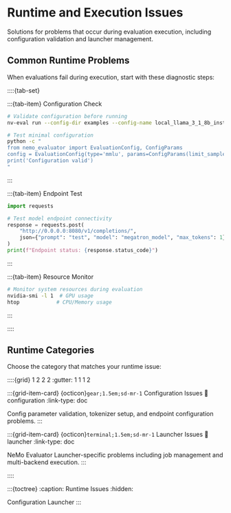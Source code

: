 # Runtime and Execution Issues

Solutions for problems that occur during evaluation execution, including configuration validation and launcher management.

## Common Runtime Problems

When evaluations fail during execution, start with these diagnostic steps:

::::{tab-set}

:::{tab-item} Configuration Check

```bash
# Validate configuration before running
nv-eval run --config-dir examples --config-name local_llama_3_1_8b_instruct --dry-run

# Test minimal configuration
python -c "
from nemo_evaluator import EvaluationConfig, ConfigParams
config = EvaluationConfig(type='mmlu', params=ConfigParams(limit_samples=1))
print('Configuration valid')
"
```

:::

:::{tab-item} Endpoint Test

```python
import requests

# Test model endpoint connectivity
response = requests.post(
    "http://0.0.0.0:8080/v1/completions/",
    json={"prompt": "test", "model": "megatron_model", "max_tokens": 1}
)
print(f"Endpoint status: {response.status_code}")
```

:::

:::{tab-item} Resource Monitor

```bash
# Monitor system resources during evaluation
nvidia-smi -l 1  # GPU usage
htop            # CPU/Memory usage
```

:::

::::

## Runtime Categories

Choose the category that matches your runtime issue:

::::{grid} 1 2 2 2
:gutter: 1 1 1 2

:::{grid-item-card} {octicon}`gear;1.5em;sd-mr-1` Configuration Issues
:link: configuration
:link-type: doc

Config parameter validation, tokenizer setup, and endpoint configuration problems.
:::

:::{grid-item-card} {octicon}`terminal;1.5em;sd-mr-1` Launcher Issues
:link: launcher
:link-type: doc

NeMo Evaluator Launcher-specific problems including job management and multi-backend execution.
:::

::::


:::{toctree}
:caption: Runtime Issues
:hidden:

Configuration <configuration>
Launcher <launcher>
:::
